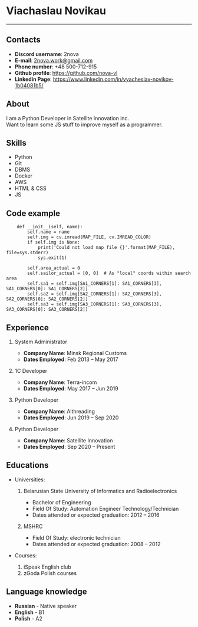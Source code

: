 # Viachaslau Novikau

---
## Contacts

* **Discord username**: 2nova
* **E-mail**: 2nova.work@gmail.com
* **Phone number**: +48 500-712-915
* **Github profile**: <https://github.com/nova-vl>
* **Linkedin Page**: <https://www.linkedin.com/in/vyacheslav-novikov-1b04081b5/>

## About
I am a Python Developer in Satellite Innovation inc.\
Want to learn some JS stuff to improve myself as a programmer.

## Skills
* Python
* Git
* DBMS
* Docker
* AWS
* HTML & CSS
* JS

## Code example
```
    def __init__(self, name):
        self.name = name
        self.img = cv.imread(MAP_FILE, cv.IMREAD_COLOR)
        if self.img is None:
            print('Could not load map file {}'.format(MAP_FILE), file=sys.stderr)
            sys.exit(1)

        self.area_actual = 0
        self.sailor_actual = [0, 0]  # As "local" coords within search area
        self.sa1 = self.img[SA1_CORNERS[1]: SA1_CORNERS[3], SA1_CORNERS[0]: SA1_CORNERS[2]]
        self.sa2 = self.img[SA2_CORNERS[1]: SA2_CORNERS[3], SA2_CORNERS[0]: SA2_CORNERS[2]]
        self.sa3 = self.img[SA3_CORNERS[1]: SA3_CORNERS[3], SA3_CORNERS[0]: SA3_CORNERS[2]]
```

## Experience
1. System Administrator
    - **Company Name**:  Minsk Regional Customs
    - **Dates Employed**:  Feb 2013 – May 2017

2. 1C Developer
    - **Company Name**:  Terra-incom
    - **Dates Employed**:  May 2017 – Jun 2019

3. Python Developer
    - **Company Name**:  Aithreading
    - **Dates Employed**:  Jun 2019 – Sep 2020

4. Python Developer
    - **Company Name**:  Satellite Innovation
    - **Dates Employed**:  Sep 2020 – Present

## Educations
* Universities:
    1. Belarusian State University of Informatics and Radioelectronics
        - Bachelor of Engineering
        - Field Of Study: Automation Engineer Technology/Technician
        - Dates attended or expected graduation: 2012 – 2016

    2. MSHRC
        - Field Of Study: electronic technician
        - Dates attended or expected graduation: 2008 – 2012

* Courses:
    1. iSpeak English club
    2. zGoda Polish courses

## Language knowledge
* **Russian** - Native speaker
* **English** - B1
* **Polish** - A2